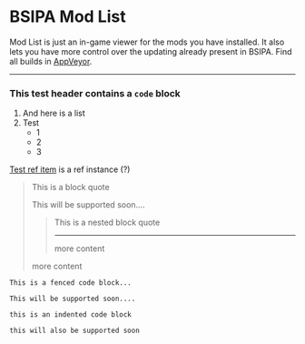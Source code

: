 ﻿BSIPA Mod List
==============

Mod List is just an in-game viewer for the mods you have installed. It also lets you have more control over the updating already present in BSIPA.
Find all builds in [AppVeyor](https://ci.appveyor.com/project/nike4613/beatsaber-ipa-reloaded-9smsb/build/artifacts).

***

### This test header contains a `code` block

[Test ref item]: https://www.google.com/ "with title text"

1. And here is a 
   list
2. Test
   - 1
   - 2
   - 3

[Test ref item] is a ref instance (?)

> This is a block quote
>
> This will be supported soon....
>
> > This is a nested block quote 
> >
> > ***
> > 
> > more content
>
> more content

```
This is a fenced code block...

This will be supported soon....
```

    this is an indented code block

	this will also be supported soon